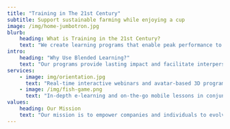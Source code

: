 ```yaml
---
title: "Training in The 21st Century"
subtitle: Support sustainable farming while enjoying a cup
image: /img/home-jumbotron.jpg
blurb:
    heading: What is Training in the 21st Century?
    text: "We create learning programs that enable peak performance to achieve strategic organizational objectives. Our blended learning solutions include a wide variety of methods that maximize understanding, retention, and utilization of new information. We work with our clients to identify, develop and implement a mix of tools customized to fit their specific needs and systems."
intro:
    heading: "Why Use Blended Learning?"
    text: "Our programs provide lasting impact and facilitate interpersonal relationships without the cost and inconvenience of face-to-face trainings. With blends of learning methodologies, we create exciting, engaging, effective real-time and self-paced programs."
services:
    - image: img/orientation.jpg
      text: "Real-time interactive webinars and avatar-based 3D programs enable learners to interact and participate in discussions, which broaden, deepen, and personalize the experience."
    - image: /img/fish-game.png
      text: "In-depth e-learning and on-the-go mobile lessons in conjunction with ancillary handbooks, step-by-step guides, and access to additional relevant resources make our bespoke self-paced programs effective, engaging, and memorable."
values:
    heading: Our Mission
    text: "Our mission is to empower companies and individuals to evolve in synchrony with a changing world."
---
```


